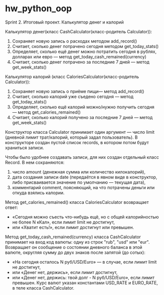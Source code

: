 # hw_python_oop

Sprint 2. Итоговый проект. Калькулятор денег и калорий

Калькулятор денег(класс CashCalculator(класс-родитель Calculator)):
1. Сохраняет новую запись о расходах методом add_record()
2. Считает, сколько денег потрачено сегодня методом get_today_stats()
3. Определяет, сколько ещё денег можно потратить сегодня в рублях, долларах или евро — метод get_today_cash_remained(currency)
4. Считает, сколько денег потрачено за последние 7 дней — метод get_week_stats()

Калькулятор калорий (класс CaloriesCalculator(класс-родитель Calculator)):
1. Сохраняет новую запись о приёме пищи— метод add_record()
2. Считает, сколько калорий уже съедено сегодня — метод get_today_stats()
3. Определяет, сколько ещё калорий можно/нужно получить сегодня — метод get_calories_remained()
4. Считает, сколько калорий получено за последние 7 дней — метод get_week_stats()

Конструктор класса Calculator принимает один аргумент — число limit (дневной лимит трат/калорий, который задал пользователь). В конструкторе создан пустой список records, в котором потом будут храниться записи. 

Чтобы было удобнее создавать записи, для них создан отдельный класс Record. В нем сохраняются:
1. число amount (денежная сумма или количество килокалорий),
2. дата создания записи date (передаётся в явном виде в конструктор, либо присваивается значение по умолчанию — текущая дата),
3. комментарий comment, поясняющий, на что потрачены деньги или откуда взялись калории.

Метод get_calories_remained() класса CaloriesCalculator возвращает ответ:
- «Сегодня можно съесть что-нибудь ещё, но с общей калорийностью не более N кКал», если лимит limit не достигнут,
- или «Хватит есть!», если лимит достигнут или превышен.

Метод get_today_cash_remained(currency) класса CashCalculator принимает на вход код валюты: одну из строк "rub", "usd" или "eur".
Возвращает он сообщение о состоянии дневного баланса в этой валюте, округляя сумму до двух знаков после запятой (до сотых):
- «На сегодня осталось N руб/USD/Euro» — в случае, если лимит limit не достигнут,
- или «Денег нет, держись», если лимит достигнут,
- или «Денег нет, держись: твой долг - N руб/USD/Euro», если лимит превышен.
Курс валют указан константами USD_RATE и EURO_RATE, в теле класса CashCalculator.

